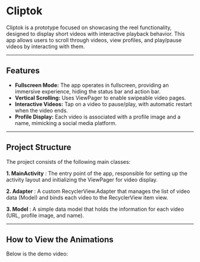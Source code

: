 # Cliptok

Cliptok is a prototype focused on showcasing the reel functionality, designed to display short videos with interactive playback behavior. This app allows users to scroll through videos, view profiles, and play/pause videos by interacting with them.

---

## Features
- **Fullscreen Mode:** The app operates in fullscreen, providing an immersive experience, hiding the status bar and action bar.
- **Vertical Scrolling:** Uses ViewPager to enable swipeable video pages.
- **Interactive Videos:** Tap on a video to pause/play, with automatic restart when the video ends.
- **Profile Display:** Each video is associated with a profile image and a name, mimicking a social media platform.

---

## Project Structure
The project consists of the following main classes:

**1. MainActivity** : The entry point of the app, responsible for setting up the activity layout and initializing the ViewPager for video display.

**2. Adapter** : A custom RecyclerView.Adapter that manages the list of video data (Model) and binds each video to the RecyclerView item view.

**3. Model** : A simple data model that holds the information for each video (URL, profile image, and name).

---

## How to View the Animations
Below is the demo video:

<a href="https://github.com/user-attachments/assets/7e2ac839-33e3-44f5-a694-d3d319f7f6ff" 
  alt="Watch the video">
</a>
